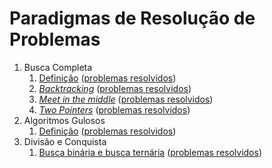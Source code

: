 Paradigmas de Resolução de Problemas
====================================

1. Busca Completa
    1. [Definição](slides/complete_search/complete_search.pdf) ([problemas resolvidos](problems/complete_search/complete_search.pdf))
    1. [_Backtracking_](slides/backtracking/backtracking.pdf) ([problemas resolvidos](problems/backtracking/backtracking.pdf))
    1. [_Meet in the middle_](slides/meet_in_the_middle/meet_in_the_middle.pdf) ([problemas resolvidos](problems/meet_in_the_middle/meet_in_the_middle.pdf))
    1. [_Two Pointers_](slides/two_pointers/two_pointers.pdf) ([problemas resolvidos](problems/two_pointers/two_pointers.pdf))
1. Algoritmos Gulosos
    1. [Definição](slides/gulosos/gulosos.pdf) ([problemas resolvidos](problems/gulosos/gulosos.pdf))
1. Divisão e Conquista
    1. [Busca binária e busca ternária](slides/busca_binaria/busca_binaria.pdf) ([problemas resolvidos](problemas/busca_binaria/busca_binaria.pdf))

<!---
Busca completa:
    - Algoritmos de geração de combinações e permutações

Algoritmos gulosos:
    - Algoritmo de Huffman
    - Formalização de algoritmos gulosos
    - Exemplo com prova de corretude
    - Exemplos de problemas de juízes envolvendo
        - Minimização de tarefas e deadlines (CPH pg 60)
        - Distribuição em buckets (CP 1)
        - Minimização de somas (média e mediana, CPH pg 61)

Divisão e conquista:
    - Master Theorem
    - Exemplo: Multiplicação de Matrizes em O(n^2.7)
    - Transformada de Fourier
    - Binary Lifting
    
Programação dinâmica:
    - DP by digits
    - Forward DP
    - Coin Change
    - LIS
    - Knapsack
    - Paths in a grid
    - Edit Distance? (Strings?)
    - TSP
    - Max 1D range sum
    - Tilings (Geometry)?
    - prefix sum 
-->

